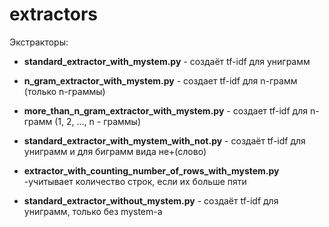 # extractors

Экстракторы:

* __standard_extractor_with_mystem.py__ - создаёт tf-idf для униграмм

* __n_gram_extractor_with_mystem.py__ - создает tf-idf для n-грамм (только n-граммы)

* __more_than_n_gram_extractor_with_mystem.py__ - создает tf-idf для n-грамм (1, 2, ..., n - граммы)

* __standard_extractor_with_mystem_with_not.py__ - создаёт tf-idf для униграмм и для биграмм вида не+(слово) 

* __extractor_with_counting_number_of_rows_with_mystem.py__ -учитывает количество строк, если их больше пяти

* __standard_extractor_without_mystem.py__ - создаёт tf-idf для униграмм, только без mystem-а
